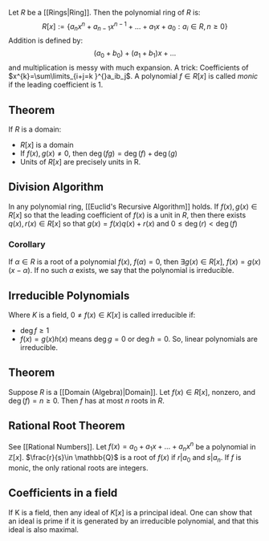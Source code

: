 Let $R$ be a [[Rings|Ring]]. Then the polynomial ring of $R$ is:
$$R[x]:=\{ a_nx^{n}+a_{n-1}x^{n-1}+\dots+a_{1}x+a_{0}:a_i\in R,n\geq 0 \}$$
Addition is defined by:
$$(a_{0}+b_{0})+(a_{1}+b_{1})x+\dots$$
and multiplication is messy with much expansion. A trick:
Coefficients of $x^{k}=\sum\limits_{i+j=k }^{}a_ib_j$.
A polynomial $f\in R[x]$ is called *monic* if the leading coefficient is 1.
## Theorem
If $R$ is a domain:
- $R[x]$ is a domain
- If $f(x),g(x)\neq 0$, then $\deg(fg)=\deg(f)+\deg(g)$
- Units of $R[x]$ are precisely units in R.
## Division Algorithm
In any polynomial ring, [[Euclid's Recursive Algorithm]] holds. 
If $f(x),g(x)\in R[x]$ so that the leading coefficient of $f(x)$ is a unit in $R$, then there exists $q(x),r(x)\in R[x]$ so that $g(x)=f(x)q(x)+r(x)$ and $0\leq\deg(r)<\deg(f)$
### Corollary
If $\alpha \in R$ is a root of a polynomial $f(x)$, $f(\alpha)=0$, then $\exists g(x)\in R[x]$, $f(x)=g(x)(x-\alpha)$.
If no such $\alpha$ exists, we say that the polynomial is irreducible. 
## Irreducible Polynomials
Where $K$ is a field, $0\neq f(x)\in K[x]$ is called irreducible if:
- $\deg f\geq 1$
- $f(x)=g(x)h(x)$ means $\deg g=0$ or $\deg h =0$.
So, linear polynomials are irreducible.
## Theorem
Suppose $R$ is a [[Domain (Algebra)|Domain]]. Let $f(x)\in R[x]$, nonzero, and $\deg(f)=n\geq 0$. Then $f$ has at most $n$ roots in $R$.
## Rational Root Theorem
See [[Rational Numbers]].
Let $f(x)=a_0+a_{1}x+\dots+a_nx^{n}$ be a polynomial in $\mathbb{Z}[x]$. $\frac{r}{s}\in \mathbb{Q}$ is a root of $f(x)$ if $r|a_{0}$ and $s|a_n$.
If $f$ is monic, the only rational roots are integers.
## Coefficients in a field
If K is a field, then any ideal of $K[x]$ is a principal ideal.
One can show that an ideal is prime if it is generated by an irreducible polynomial,
and that this ideal is also maximal.